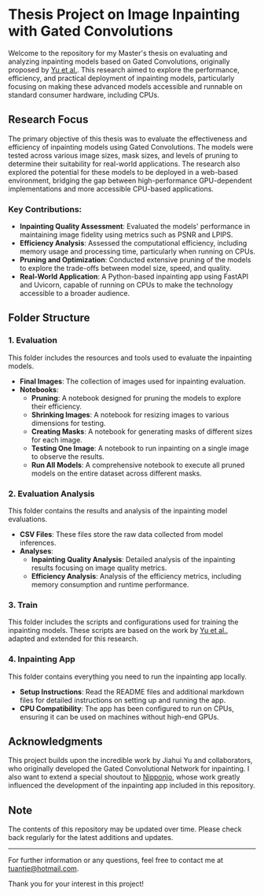 # Thesis Project on Image Inpainting with Gated Convolutions

Welcome to the repository for my Master's thesis on evaluating and analyzing inpainting models based on Gated Convolutions, originally proposed by [Yu et al.](https://github.com/JiahuiYu/generative_inpainting). This research aimed to explore the performance, efficiency, and practical deployment of inpainting models, particularly focusing on making these advanced models accessible and runnable on standard consumer hardware, including CPUs.

## Research Focus

The primary objective of this thesis was to evaluate the effectiveness and efficiency of inpainting models using Gated Convolutions. The models were tested across various image sizes, mask sizes, and levels of pruning to determine their suitability for real-world applications. The research also explored the potential for these models to be deployed in a web-based environment, bridging the gap between high-performance GPU-dependent implementations and more accessible CPU-based applications.

### Key Contributions:
- **Inpainting Quality Assessment**: Evaluated the models' performance in maintaining image fidelity using metrics such as PSNR and LPIPS.
- **Efficiency Analysis**: Assessed the computational efficiency, including memory usage and processing time, particularly when running on CPUs.
- **Pruning and Optimization**: Conducted extensive pruning of the models to explore the trade-offs between model size, speed, and quality.
- **Real-World Application**: A Python-based inpainting app using FastAPI and Uvicorn, capable of running on CPUs to make the technology accessible to a broader audience.

## Folder Structure

### 1. Evaluation
This folder includes the resources and tools used to evaluate the inpainting models.
- **Final Images**: The collection of images used for inpainting evaluation.
- **Notebooks**:
  - **Pruning**: A notebook designed for pruning the models to explore their efficiency.
  - **Shrinking Images**: A notebook for resizing images to various dimensions for testing.
  - **Creating Masks**: A notebook for generating masks of different sizes for each image.
  - **Testing One Image**: A notebook to run inpainting on a single image to observe the results.
  - **Run All Models**: A comprehensive notebook to execute all pruned models on the entire dataset across different masks.

### 2. Evaluation Analysis
This folder contains the results and analysis of the inpainting model evaluations.
- **CSV Files**: These files store the raw data collected from model inferences.
- **Analyses**:
  - **Inpainting Quality Analysis**: Detailed analysis of the inpainting results focusing on image quality metrics.
  - **Efficiency Analysis**: Analysis of the efficiency metrics, including memory consumption and runtime performance.

### 3. Train
This folder includes the scripts and configurations used for training the inpainting models. These scripts are based on the work by [Yu et al.](https://github.com/JiahuiYu/generative_inpainting), adapted and extended for this research.

### 4. Inpainting App
This folder contains everything you need to run the inpainting app locally.
- **Setup Instructions**: Read the README files and additional markdown files for detailed instructions on setting up and running the app.
- **CPU Compatibility**: The app has been configured to run on CPUs, ensuring it can be used on machines without high-end GPUs.

## Acknowledgments

This project builds upon the incredible work by Jiahui Yu and collaborators, who originally developed the Gated Convolutional Network for inpainting. I also want to extend a special shoutout to [Nipponjo](https://github.com/nipponjo), whose work greatly influenced the development of the inpainting app included in this repository.

## Note

The contents of this repository may be updated over time. Please check back regularly for the latest additions and updates.

---

For further information or any questions, feel free to contact me at [tuantje@hotmail.com](mailto:tuantje@hotmail.com).

Thank you for your interest in this project!

